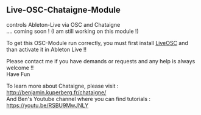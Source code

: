 ## Live-OSC-Chataigne-Module
controls Ableton-Live via OSC and Chataigne   
.... coming soon ! (I am still working on this module !)

To get this OSC-Module run correctly, you must first install  [LiveOSC](https://github.com/ideoforms/AbletonOSC) and than activate it in Ableton Live !!    

Please contact me if you have demands or requests and any help is always welcome !!   
Have Fun

To learn more about Chataigne, please visit : http://benjamin.kuperberg.fr/chataigne/    
And Ben's Youtube channel where you can find tutorials : https://youtu.be/RSBU9MwJNLY
